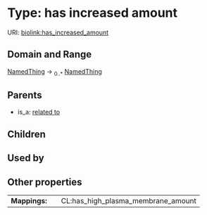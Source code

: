 
# Type: has increased amount




URI: [biolink:has_increased_amount](https://w3id.org/biolink/vocab/has_increased_amount)


## Domain and Range

[NamedThing](NamedThing.md) ->  <sub>0..*</sub> [NamedThing](NamedThing.md)

## Parents

 *  is_a: [related to](related_to.md)

## Children


## Used by


## Other properties

|  |  |  |
| --- | --- | --- |
| **Mappings:** | | CL:has_high_plasma_membrane_amount |

